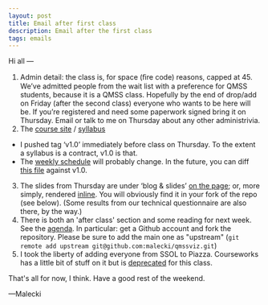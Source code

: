 ```yaml
---
layout: post
title: Email after first class
description: Email after the first class
tags: emails
---
```

Hi all &mdash; 

1. Admin detail: the class is, for space (ﬁre code) reasons, capped at 45. We’ve admitted people from the wait list with a preference for QMSS students, because it is a QMSS class. Hopefully by the end of drop/add on Friday (after the second class) everyone who wants to be here will be. If you’re registered and need some paperwork signed bring it on Thursday. Email or talk to me on Thursday about any other administrivia. 
2. The [course site](http://malecki.github.io/qmssviz/) / [syllabus](http://malecki.github.io/qmssviz/intro.html)
  - I pushed tag ‘v1.0’ immediately before class on Thursday. To the extent a syllabus is a contract, v1.0 is that.
  - The [weekly schedule](http://malecki.github.io/qmssviz/agenda.html) will probably change. In the future, you can diff [this file](https://github.com/malecki/qmssviz/blob/gh-pages/_data/agenda.yaml) against v1.0.
3. The slides from Thursday are under ‘blog & slides’ [on the page](http://malecki.github.io/qmssviz/2014/09/04/intro/); or, more simply, rendered [inline]( https://github.com/malecki/qmssviz/blob/gh-pages/_posts/2014-09-04-intro.md). You will obviously find it in your fork of the repo (see below). (Some results from our technical questionnaire are also there, by the way.)
4. There is both an &#39;after class&#39; section and some reading for next week. See the [agenda](http://malecki.github.io/qmssviz/agenda.html). In particular: get a Github account and fork the repository. Please be sure to add the main one as "upstream" (`git remote add upstream git@github.com:malecki/qmssviz.git`)
5. I took the liberty of adding everyone from SSOL to Piazza. Courseworks has a little bit of stuff on it but is [deprecated](http://en.wikipedia.org/wiki/Deprecation) for this class.


That's all for now, I think. Have a good rest of the weekend.

&mdash;Malecki
